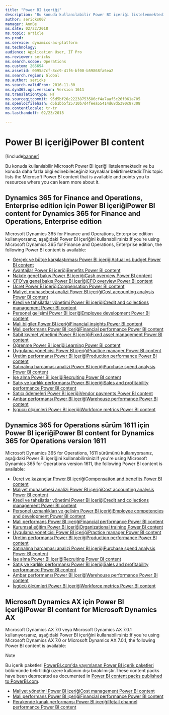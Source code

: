 ```yaml
---
title: "Power BI içeriği"
description: "Bu konuda kullanılabilir Power BI içeriği listelenmektedir ve bu konuda daha fazla bilgi edinebileceğiniz kaynaklar belirtilmektedir."
author: sericks007
manager: AnnBe
ms.date: 02/22/2018
ms.topic: article
ms.prod: 
ms.service: dynamics-ax-platform
ms.technology: 
audience: Application User, IT Pro
ms.reviewer: sericks
ms.search.scope: Operations
ms.custom: 265694
ms.assetid: 0095a7cf-8cc9-41f6-bf00-b59868fa6ea2
ms.search.region: Global
ms.author: sericks
ms.search.validFrom: 2016-11-30
ms.dyn365.ops.version: Version 1611
ms.translationtype: HT
ms.sourcegitcommit: 95d5bf26c22238753586cf4a7aaf5c26f061a705
ms.openlocfilehash: d5b1bb5f25710b7d4feea55414d68d5390c87308
ms.contentlocale: tr-tr
ms.lasthandoff: 02/23/2018

---
```


# <a name="power-bi-content"></a><span data-ttu-id="da95b-103">Power BI içeriği</span><span class="sxs-lookup"><span data-stu-id="da95b-103">Power BI content</span></span>
[!include[banner](../includes/banner.md)]


<span data-ttu-id="da95b-104">Bu konuda kullanılabilir Microsoft Power BI içeriği listelenmektedir ve bu konuda daha fazla bilgi edinebileceğiniz kaynaklar belirtilmektedir.</span><span class="sxs-lookup"><span data-stu-id="da95b-104">This topic lists the Microsoft Power BI content that is available and points you to resources where you can learn more about it.</span></span>

## <a name="power-bi-content-for-dynamics-365-for-finance-and-operations-enterprise-edition"></a><span data-ttu-id="da95b-105">Dynamics 365 for Finance and Operations, Enterprise edition için Power BI içeriği</span><span class="sxs-lookup"><span data-stu-id="da95b-105">Power BI content for Dynamics 365 for Finance and Operations, Enterprise edition</span></span>
<span data-ttu-id="da95b-106">Microsoft Dynamics 365 for Finance and Operations, Enterprise edition kullanıyorsanız, aşağıdaki Power BI içeriğini kullanabilirsiniz:</span><span class="sxs-lookup"><span data-stu-id="da95b-106">If you're using Microsoft Dynamics 365 for Finance and Operations, Enterprise edition, the following Power BI content is available:</span></span>

- [<span data-ttu-id="da95b-107">Gerçek ve bütçe karşılaştırması Power BI içeriği</span><span class="sxs-lookup"><span data-stu-id="da95b-107">Actual vs budget Power BI content</span></span>](ledger-budgets-power-bi.md)
- [<span data-ttu-id="da95b-108">Avantajlar Power BI içeriği</span><span class="sxs-lookup"><span data-stu-id="da95b-108">Benefits Power BI content</span></span>](benefits-power-bi.md)
- [<span data-ttu-id="da95b-109">Nakde genel bakış Power BI içeriği</span><span class="sxs-lookup"><span data-stu-id="da95b-109">Cash overview Power BI content</span></span>](../../financials/cash-bank-management/Cash-Overview-Power-BI-content.md)
- [<span data-ttu-id="da95b-110">CFO'ya genel bakış Power BI içeriği</span><span class="sxs-lookup"><span data-stu-id="da95b-110">CFO overview Power BI content</span></span>](CFO-power-bi.md)
- [<span data-ttu-id="da95b-111">Ücret Power BI içeriği</span><span class="sxs-lookup"><span data-stu-id="da95b-111">Compensation Power BI content</span></span>](compensation-power-bi.md)
- [<span data-ttu-id="da95b-112">Maliyet muhasebesi analizi Power BI içeriği</span><span class="sxs-lookup"><span data-stu-id="da95b-112">Cost accounting analysis Power BI content</span></span>](cost-accounting-analysis-content-pack.md) 
- [<span data-ttu-id="da95b-113">Kredi ve tahsilatlar yönetimi Power BI içeriği</span><span class="sxs-lookup"><span data-stu-id="da95b-113">Credit and collections management Power BI content</span></span>](../../financials/accounts-receivable/credit-collections-power-bi.md)
- [<span data-ttu-id="da95b-114">Personel gelişimi Power BI içeriği</span><span class="sxs-lookup"><span data-stu-id="da95b-114">Employee development Power BI content</span></span>](employee-development-PBI.md) 
- [<span data-ttu-id="da95b-115">Mali bilgiler Power BI içeriği</span><span class="sxs-lookup"><span data-stu-id="da95b-115">Financial insights Power BI content</span></span>](financial-insights.md)
- [<span data-ttu-id="da95b-116">Mali performans Power BI içeriği</span><span class="sxs-lookup"><span data-stu-id="da95b-116">Financial performance Power BI content</span></span>](financial-performance-power-bi-content-pack.md)
- [<span data-ttu-id="da95b-117">Sabit kıymet yönetimi Power BI içeriği</span><span class="sxs-lookup"><span data-stu-id="da95b-117">Fixed asset management Power BI content</span></span>](../../financials/fixed-assets/Fixed-asset-management-workspace.md)
- [<span data-ttu-id="da95b-118">Öğrenme Power BI içeriği</span><span class="sxs-lookup"><span data-stu-id="da95b-118">Learning Power BI content</span></span>](learning-power-bi.md)
- [<span data-ttu-id="da95b-119">Uygulama yöneticisi Power BI içeriği</span><span class="sxs-lookup"><span data-stu-id="da95b-119">Practice manager Power BI content</span></span>](practice-manager-power-bi.md)
- [<span data-ttu-id="da95b-120">Üretim performansı Power BI içeriği</span><span class="sxs-lookup"><span data-stu-id="da95b-120">Production performance Power BI content</span></span>](production-performance-power-bi.md)
- [<span data-ttu-id="da95b-121">Satınalma harcaması analizi Power BI içeriği</span><span class="sxs-lookup"><span data-stu-id="da95b-121">Purchase spend analysis Power BI content</span></span>](purchase-content-pack-for-power-bi.md) 
- [<span data-ttu-id="da95b-122">İşe alma Power BI içeriği</span><span class="sxs-lookup"><span data-stu-id="da95b-122">Recruiting Power BI content</span></span>](recruiting-analysis-power-bi-content-pack.md) 
- [<span data-ttu-id="da95b-123">Satış ve karlılık performansı Power BI içeriği</span><span class="sxs-lookup"><span data-stu-id="da95b-123">Sales and profitability performance Power BI content</span></span>](sales-profitability-performance-content-pack.md)
- [<span data-ttu-id="da95b-124">Satıcı ödemeleri Power BI içeriği</span><span class="sxs-lookup"><span data-stu-id="da95b-124">Vendor payments Power BI content</span></span>](../../financials/accounts-payable/Vendor-payments-workspace.md)
- [<span data-ttu-id="da95b-125">Ambar performansı Power BI içeriği</span><span class="sxs-lookup"><span data-stu-id="da95b-125">Warehouse performance Power BI content</span></span>](warehouse-power-bi-content.md)
- [<span data-ttu-id="da95b-126">İşgücü ölçümleri Power BI içeriği</span><span class="sxs-lookup"><span data-stu-id="da95b-126">Workforce metrics Power BI content</span></span>](workforce-analysis-power-bi-content-pack.md)  

## <a name="power-bi-content-for-dynamics-365-for-operations-version-1611"></a><span data-ttu-id="da95b-127">Dynamics 365 for Operations sürüm 1611 için Power BI içeriği</span><span class="sxs-lookup"><span data-stu-id="da95b-127">Power BI content for Dynamics 365 for Operations version 1611</span></span>
<span data-ttu-id="da95b-128">Microsoft Dynamics 365 for Operations, 1611 sürümünü kullanıyorsanız, aşağıdaki Power BI içeriğini kullanabilirsiniz:</span><span class="sxs-lookup"><span data-stu-id="da95b-128">If you're using Microsoft Dynamics 365 for Operations version 1611, the following Power BI content is available:</span></span>

- [<span data-ttu-id="da95b-129">Ücret ve kazançlar Power BI içeriği</span><span class="sxs-lookup"><span data-stu-id="da95b-129">Compensation and benefits Power BI content</span></span>](compensation-and-benefits-analysis-power-bi-content-pack.md)   
- [<span data-ttu-id="da95b-130">Maliyet muhasebesi analizi Power BI içeriği</span><span class="sxs-lookup"><span data-stu-id="da95b-130">Cost accounting analysis Power BI content</span></span>](cost-accounting-analysis-content-pack.md) 
- [<span data-ttu-id="da95b-131">Kredi ve tahsilatlar yönetimi Power BI içeriği</span><span class="sxs-lookup"><span data-stu-id="da95b-131">Credit and collections management Power BI content</span></span>](../../financials/accounts-receivable/credit-collections-power-bi.md)
- [<span data-ttu-id="da95b-132">Personel uzmanlıkları ve gelişim Power BI içeriği</span><span class="sxs-lookup"><span data-stu-id="da95b-132">Employee competencies and development Power BI content</span></span>](employee-competencies-and-development-analysis-power-bi-content-pack.md) 
- [<span data-ttu-id="da95b-133">Mali performans Power BI içeriği</span><span class="sxs-lookup"><span data-stu-id="da95b-133">Financial performance Power BI content</span></span>](financial-performance-power-bi-content-pack.md)
- [<span data-ttu-id="da95b-134">Kurumsal eğitim Power BI içeriği</span><span class="sxs-lookup"><span data-stu-id="da95b-134">Organizational training Power BI content</span></span>](organizational-training-analysis-power-bi-content-pack.md) 
- [<span data-ttu-id="da95b-135">Uygulama yöneticisi Power BI içeriği</span><span class="sxs-lookup"><span data-stu-id="da95b-135">Practice manager Power BI content</span></span>](practice-manager-power-bi.md)
- [<span data-ttu-id="da95b-136">Üretim performansı Power BI içeriği</span><span class="sxs-lookup"><span data-stu-id="da95b-136">Production performance Power BI content</span></span>](production-performance-power-bi.md)
- [<span data-ttu-id="da95b-137">Satınalma harcaması analizi Power BI içeriği</span><span class="sxs-lookup"><span data-stu-id="da95b-137">Purchase spend analysis Power BI content</span></span>](purchase-content-pack-for-power-bi.md) 
- [<span data-ttu-id="da95b-138">İşe alma Power BI içeriği</span><span class="sxs-lookup"><span data-stu-id="da95b-138">Recruiting Power BI content</span></span>](recruiting-analysis-power-bi-content-pack.md) 
- [<span data-ttu-id="da95b-139">Satış ve karlılık performansı Power BI içeriği</span><span class="sxs-lookup"><span data-stu-id="da95b-139">Sales and profitability performance Power BI content</span></span>](sales-profitability-performance-content-pack.md)
- [<span data-ttu-id="da95b-140">Ambar performansı Power BI içeriği</span><span class="sxs-lookup"><span data-stu-id="da95b-140">Warehouse performance Power BI content</span></span>](warehouse-power-bi-content.md)
- [<span data-ttu-id="da95b-141">İşgücü ölçümleri Power BI içeriği</span><span class="sxs-lookup"><span data-stu-id="da95b-141">Workforce metrics Power BI content</span></span>](workforce-analysis-power-bi-content-pack.md)  

## <a name="power-bi-content-for-microsoft-dynamics-ax"></a><span data-ttu-id="da95b-142">Microsoft Dynamics AX için Power BI içeriği</span><span class="sxs-lookup"><span data-stu-id="da95b-142">Power BI content for Microsoft Dynamics AX</span></span>
<span data-ttu-id="da95b-143">Microsoft Dynamics AX 7.0 veya Microsoft Dynamics AX 7.0.1 kullanıyorsanız, aşağıdaki Power BI içeriğini kullanabilirsiniz:</span><span class="sxs-lookup"><span data-stu-id="da95b-143">If you're using Microsoft Dynamics AX 7.0 or Microsoft Dynamics AX 7.0.1, the following Power BI content is available:</span></span>

> [!Note]
> <span data-ttu-id="da95b-144">Bu içerik paketleri [PowerBI.com'da yayımlanan Power BI içerik paketleri](https://docs.microsoft.com/en-us/dynamics365/unified-operations/dev-itpro/migration-upgrade/deprecated-features#power-bi-content-packs-published-to-powerbicom) bölümünde belirtildiği üzere kullanım dışı bırakılmıştır.</span><span class="sxs-lookup"><span data-stu-id="da95b-144">These content packs have been deprecated as documented in [Power BI content packs published to PowerBI.com](https://docs.microsoft.com/en-us/dynamics365/unified-operations/dev-itpro/migration-upgrade/deprecated-features#power-bi-content-packs-published-to-powerbicom).</span></span>

- [<span data-ttu-id="da95b-145">Maliyet yönetimi Power BI içeriği</span><span class="sxs-lookup"><span data-stu-id="da95b-145">Cost management Power BI content</span></span>](cost-management-content-pack.md)    
- [<span data-ttu-id="da95b-146">Mali performans Power BI içeriği</span><span class="sxs-lookup"><span data-stu-id="da95b-146">Financial performance Power BI content</span></span>](financial-performance-power-bi-content-pack.md)
- [<span data-ttu-id="da95b-147">Perakende kanalı performansı Power BI içeriği</span><span class="sxs-lookup"><span data-stu-id="da95b-147">Retail channel performance Power BI content</span></span>](retail-channel-performance-dashboard-power-bi-data.md) 



